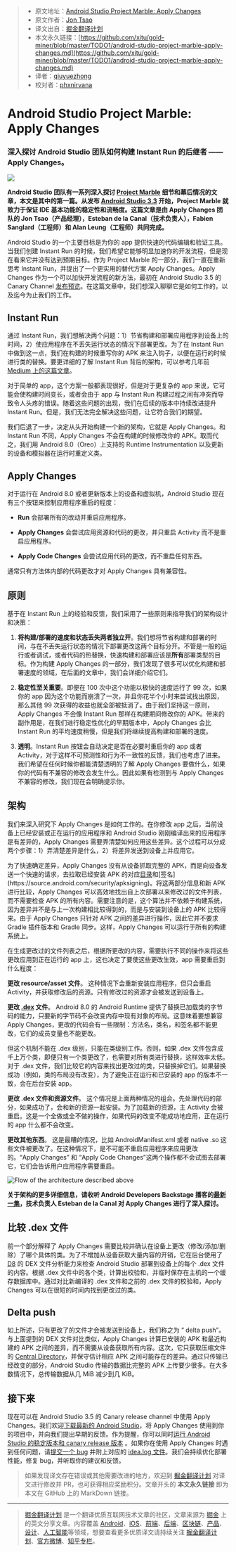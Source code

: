 > * 原文地址：[Android Studio Project Marble: Apply Changes](https://medium.com/androiddevelopers/android-studio-project-marble-apply-changes-e3048662e8cd)
> * 原文作者：[Jon Tsao](https://medium.com/@jontsao)
> * 译文出自：[掘金翻译计划](https://github.com/xitu/gold-miner)
> * 本文永久链接：[https://github.com/xitu/gold-miner/blob/master/TODO1/android-studio-project-marble-apply-changes.md](https://github.com/xitu/gold-miner/blob/master/TODO1/android-studio-project-marble-apply-changes.md)
> * 译者：[qiuyuezhong](https://github.com/qiuyuezhong)
> * 校对者：[phxnirvana](https://github.com/phxnirvana)

# Android Studio Project Marble: Apply Changes

### 深入探讨 Android Studio 团队如何构建 Instant Run 的后继者 —— Apply Changes。

![](https://cdn-images-1.medium.com/max/10400/1*dAZ5ygLJ9llUxAr7_TmKrg.png)

**Android Studio 团队有一系列深入探讨 [Project Marble](https://android-developers.googleblog.com/2019/01/android-studio-33.html) 细节和幕后情况的文章，本文是其中的第一篇。从发布 [Android Studio 3.3](https://android-developers.googleblog.com/2019/01/android-studio-33.html) 开始，Project Marble 就致力于保证 IDE 基本功能的稳定性和流畅度。这篇文章是由 Apply Changes 团队的 Jon Tsao（产品经理），Esteban de la Canal（技术负责人），Fabien Sanglard（工程师）和 Alan Leung（工程师）共同完成。**

Android Studio 的一个主要目标是为你的 app 提供快速的代码编辑和验证工具。当我们创建 Instant Run 的时候，我们希望它能够明显加速你的开发流程，但是现在看来它并没有达到预期目标。作为 Project Marble 的一部分，我们一直在重新思考 Instant Run，并提出了一个更实用的替代方案 Apply Changes。Apply Changes 作为一个可以加快开发流程的新方法，最初在 Android Studio 3.5 的 Canary Channel [发布预览](https://androidstudio.googleblog.com/2019/01/android-studio-35-canary-1-available.html)。在这篇文章中，我们想深入聊聊它是如何工作的，以及迄今为止我们的工作。

## Instant Run

通过 Instant Run，我们想解决两个问题：1）节省构建和部署应用程序到设备上的时间，2）使应用程序在不丢失运行状态的情况下部署更改。为了在 Instant Run 中做到这一点，我们在构建的时候重写你的 APK 来注入钩子，以便在运行的时候进行类的替换。要更详细的了解 Instant Run 背后的架构，可以参考几年前 [Medium 上的这篇文章](https://medium.com/google-developers/instant-run-how-does-it-work-294a1633367f)。

对于简单的 app，这个方案一般都表现很好，但是对于更复杂的 app 来说，它可能会使构建时间变长，或者会由于 app 与 Instant Run 构建过程之间有冲突而导致令人头疼的错误。随着这些问题的出现，我们在后续的版本中持续改进提升 Instant Run。但是，我们无法完全解决这些问题，让它符合我们的期望。

我们后退了一步，决定从头开始构建一个新的架构，它就是 Apply Changes。和 Instant Run 不同，Apply Changes 不会在构建的时候修改你的 APK。取而代之，我们用 Android 8.0（Oreo）上支持的 Runtime Instrumentation 以及更新的设备和模拟器在运行时重定义类。

## Apply Changes

对于运行在 Android 8.0 或者更新版本上的设备和虚拟机，Android Studio 现在有三个按钮来控制应用程序重启的程度：

* **Run** 会部署所有的改动并重启应用程序。

* **Apply Changes** 会尝试应用资源和代码的更改，并只重启 Activity 而不是重启应用程序。

* **Apply Code Changes** 会尝试应用代码的更改，而不重启任何东西。

通常只有方法体内部的代码更改才对 Apply Changes 具有兼容性。

## 原则

基于在 Instant Run 上的经验和反馈，我们采用了一些原则来指导我们的架构设计和决策：

1. **将构建/部署的速度和状态丢失两者独立开**。我们想将节省构建和部署的时间，与在不丢失运行状态的情况下部署更改这两个目标分开。不管是一般的运行或者调试，或者代码的热替换，快速构建和部署应该是**所有**部署类型的目标。作为构建 Apply Changes 的一部分，我们发现了很多可以优化构建和部署速度的领域，在后面的文章中，我们会详细介绍它们。

2. **稳定性至关重要**。即便在 100 次中这个功能以极快的速度运行了 99 次，如果你的 app 因为这个功能而崩溃了一次，并且你花半个小时来尝试找出原因，那么其他 99 次获得的收益也就全部被抵消了。由于我们坚持这一原则，Apply Changes 不会像 Instant Run 那样在构建期间修改你的 APK。带来的副作用是，在我们进行稳定性优化的早期版本中，Apply Changes 会比 Instant Run 的平均速度稍慢，但是我们将继续提高构建和部署的速度。

3. **透明**。Instant Run 按钮会自动决定是否在必要时重启你的 app 或者 Activity，对于这样不可预测性和行为不一致性的反馈，我们也考虑了进来。我们希望在任何时候你都能清楚透明的了解 Apply Changes 要做什么，如果你的代码有不兼容的修改会发生什么。因此如果有检测到与 Apply Changes 不兼容的修改，我们现在会明确提示你。

## 架构

我们来深入研究下 Apply Changes 是如何工作的。在你修改 app 之后，当前设备上已经安装或正在运行的应用程序和 Android Studio 刚刚编译出来的应用程序是有差异的，Apply Changes 需要弄清楚如何应用这些差异。这个过程可以分成两个步骤：1）弄清楚差异是什么，2）将差异发送到设备上并应用它。

为了快速确定差异，Apply Changes 没有从设备抓取完整的 APK，而是向设备发送一个快速的请求，去拉取已经安装 APK 的对应[目录](https://en.wikipedia.org/wiki/Zip_(file_format)#Central_directory_file_header)和[签名](https://source.android.com/security/apksigning)。将这两部分信息和新 APK 进行比较，Apply Changes 可以高效地找出自上次部署以来修改过的文件列表，而不需要检查 APK 的所有内容。需要注意的是，这个算法并不依赖于构建系统，因为差异并不是与上一次构建相比较得到的，而是与安装到设备上的 APK 比较得来。由于 Apply Changes 只针对 APK 之间的差异进行操作，因此它并不要求 Gradle 插件版本和 Gradle 同步。这样，Apply Changes 可以运行于所有的构建系统上。

在生成更改过的文件列表之后，根据所更改的内容，需要执行不同的操作来将这些更改应用到正在运行的 app 上，这也决定了要使这些更改生效，app 需要重启到什么程度：

**更改 resource/asset 文件**。
这种情况下会重新安装应用程序，但只会重启 Activity，并获取修改后的资源。只有修改过的资源才会被发送到设备上。

**更改 [.dex](https://source.android.com/devices/tech/dalvik/dex-format) 文件**。
Android 8.0 的 Android Runtime 提供了替换已加载类的字节码的能力，只要新的字节码不会改变内存中现有对象的布局。这意味着要想兼容 Apply Changes，更改的代码会有一些限制：方法名，类名，和签名都不能更改，它们的成员变量也不能更改。

但这个机制不能在 .dex 级别，只能在类级别工作。否则，如果 .dex 文件包含成千上万个类，即便只有一个类更改了，也需要对所有类进行替换，这样效率太低。对于 .dex 文件，我们比较它的内容来找出更改过的类，只替换掉它们。如果替换成功（例如，类的布局没有改变），为了避免正在运行和已安装的 app 的版本不一致，会在后台安装 app。

**更改 .dex 文件和资源文件**。
这个情况是上面两种情况的组合。先处理代码的部分，如果成功了，会和新的资源一起安装。为了加载新的资源，主 Activity 会被重启。这是一个全做或全不做的操作，如果代码的改变不能成功地应用，正在运行的 app 什么都不会改变。

**更改其他东西**。
这是最糟的情况，比如 AndroidManifest.xml 或者 native .so 这些文件被更改了。在这种情况下，是不可能不重启应用程序来应用更改的。“Apply Changes” 和 “Apply Code Changes”这两个操作都不会试图去部署它，它们会告诉用户应用程序需要重启。

![**Flow of the architecture described above**](https://cdn-images-1.medium.com/max/2240/1*aD1y7EprEnSzM-3FwbUsRQ.png)

**关于架构的更多详细信息，请收听 Android Developers Backstage 播客的[最新一集](http://androidbackstage.blogspot.com/2019/02/episode-108-instant-re-run.html)，技术负责人 Esteban de la Canal 对 Apply Changes 进行了深入探讨。**

## 比较 .dex 文件

前一个部分解释了 Apply Changes 需要比较并确认在设备上更改（修改/添加/删除）了哪个具体的类。为了不增加从设备获取大量内容的开销，它在后台使用了 [D8](https://android-developers.googleblog.com/2018/04/android-studio-switching-to-d8-dexer.html) 的 DEX 文件分析能力来检查 Android Studio 部署到设备上的每个 .dex 文件的内容。根据 .dex 文件中的各个类，计算出校验和，并临时保存在主机的一个缓存数据库中。通过对比新编译的 .dex 文件和之前的 .dex 文件的校验和，Apply Changes 可以在很短的时间内找到更改过的类。

## Delta push

如上所述，只有更改了的文件才会被发送到设备上，我们称之为 “ delta push”。与上面提到的 DEX 文件对比类似，Apply Changes 计算已安装的 APK 和最近构建的 APK 之间的差异，而不需要从设备获取所有内容。这次，它只获取压缩文件的 [Central Directory](https://en.wikipedia.org/wiki/Zip_(file_format)#Central_directory_file_header)，并保守估计相应 APK 之间可能存在的差异。通过只传输已经改变的部分，Android Studio 传输的数据比完整的 APK 上传要少很多。在大多数情况下，总传输数据从几 MiB 减少到几 KiB。

## 接下来

现在可以在 Android Studio 3.5 的 Canary release channel 中使用 Apply Changes。我们欢迎[下载最新的 Android Studio](https://developer.android.com/studio/preview/install-preview)，将 Apply Changes 使用到你的项目中，并向我们提出早期的反馈。作为提醒，你可以同时[运行 Android Studio 的稳定版本和 canary release 版本](https://developer.android.com/studio/preview/install-preview#install_alongside_your_stable_version) 。如果你在使用 Apply Changes 时遇到任何问题，请[提交一个 bug](https://issuetracker.google.com/issues/new?component=550294&template=1207130) 并附上对应的 [idea.log 文件](https://intellij-support.jetbrains.com/hc/en-us/articles/207241085-Locating-IDE-log-files)。我们会持续优化部署性能，修复 bug，并听取你的建议和反馈。

> 如果发现译文存在错误或其他需要改进的地方，欢迎到 [掘金翻译计划](https://github.com/xitu/gold-miner) 对译文进行修改并 PR，也可获得相应奖励积分。文章开头的 **本文永久链接** 即为本文在 GitHub 上的 MarkDown 链接。

---

> [掘金翻译计划](https://github.com/xitu/gold-miner) 是一个翻译优质互联网技术文章的社区，文章来源为 [掘金](https://juejin.im) 上的英文分享文章。内容覆盖 [Android](https://github.com/xitu/gold-miner#android)、[iOS](https://github.com/xitu/gold-miner#ios)、[前端](https://github.com/xitu/gold-miner#前端)、[后端](https://github.com/xitu/gold-miner#后端)、[区块链](https://github.com/xitu/gold-miner#区块链)、[产品](https://github.com/xitu/gold-miner#产品)、[设计](https://github.com/xitu/gold-miner#设计)、[人工智能](https://github.com/xitu/gold-miner#人工智能)等领域，想要查看更多优质译文请持续关注 [掘金翻译计划](https://github.com/xitu/gold-miner)、[官方微博](http://weibo.com/juejinfanyi)、[知乎专栏](https://zhuanlan.zhihu.com/juejinfanyi)。
